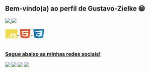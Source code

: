 ## Bem-vindo(a) ao perfil de Gustavo-Zielke 😁

 <div>
   <a href="https://github.com/Gustavo-Zielke">
   <img height="180em" src="https://github-readme-stats.vercel.app/api?username=Gustavo-Zielke&show_icons=true&theme=tokyonight&include_all_commits=true&count_private=true"/>
   <img height="180em" src="https://github-readme-stats.vercel.app/api/top-langs/?username=Gustavo-Zielke&layout=compact&langs_count=6&theme=tokyonight"/>
</div>
    
<div style="display: inline_block"><br>
  <img align="center" alt="Js" height="30" width="40" src="https://raw.githubusercontent.com/devicons/devicon/master/icons/javascript/javascript-plain.svg">
  <img align="center" alt="HTML" height="30" width="40" src="https://raw.githubusercontent.com/devicons/devicon/master/icons/html5/html5-original.svg">
  <img align="center" alt="CSS" height="30" width="40" src="https://raw.githubusercontent.com/devicons/devicon/master/icons/css3/css3-original.svg">
</div>
 
<br>
 
### Segue abaixo as minhas redes sociais!
 
<div> 
  <a href="" target="_blank"><img src="https://img.shields.io/badge/https://www.instagram.com/gustavo.zielke?igsh=MWV4djg2Z3MzbDg2Mw==" target="_blank"></a>
 <a href="" target="_blank"><img src="https://img.shields.io/badge/https://discord.gg/RjQTku2M" target="_blank"></a> 
  <a href = "mailto:gustavozielke@gmail.com"><img src="https://img.shields.io/badge/-Gmail-%23333?style=for-the-badge&logo=gmail&logoColor=white" target="_blank"></a>
  <a href="www.linkedin.com/in/gustavo-zielke-7b5ba81b4" target="_blank"><img src="https://img.shields.io/badge/-LinkedIn-%230077B5?style=for-the-badge&logo=linkedin&logoColor=white" target="_blank"></a>
</div>
